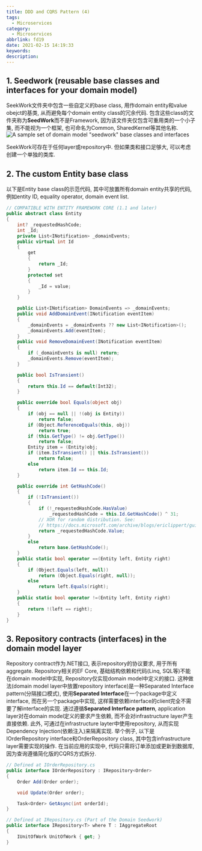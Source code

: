 ```yaml
---
title: DDD and CQRS Pattern (4)
tags:
  - Microservices
category:
  - Microservices
abbrlink: fd19
date: 2021-02-15 14:19:33
keywords:
description:
---
```


## 1. Seedwork (reusable base classes and interfaces for your domain model)
SeekWork文件夹中包含一些自定义的base class, 用作domain entity和value obejct的基类, 从而避免每个domain entity class的冗余代码. 包含这些class的文件夹称为**SeedWork**而不是Framework, 因为该文件夹仅包含可重用类的一个小子集, 而不能视为一个框架, 也可命名为Common, SharedKernel等其他名称.
![A sample set of domain model "seedwork" base classes and interfaces](/images/DDD/4-1.png)

SeekWork可存在于任何layer或repository中. 但如果类和接口足够大, 可以考虑创建一个单独的类库.

## 2. The custom Entity base class
以下是Entity base class的示范代码, 其中可放置所有domain entity共享的代码, 例如entity ID, equality operator, domain event list.
```cs
// COMPATIBLE WITH ENTITY FRAMEWORK CORE (1.1 and later)
public abstract class Entity
{
    int? _requestedHashCode;
    int _Id;
    private List<INotification> _domainEvents;
    public virtual int Id
    {
        get
        {
            return _Id;
        }
        protected set
        {
            _Id = value;
        }
    }

    public List<INotification> DomainEvents => _domainEvents;
    public void AddDomainEvent(INotification eventItem)
    {
        _domainEvents = _domainEvents ?? new List<INotification>();
        _domainEvents.Add(eventItem);
    }
    public void RemoveDomainEvent(INotification eventItem)
    {
        if (_domainEvents is null) return;
        _domainEvents.Remove(eventItem);
    }

    public bool IsTransient()
    {
        return this.Id == default(Int32);
    }

    public override bool Equals(object obj)
    {
        if (obj == null || !(obj is Entity))
            return false;
        if (Object.ReferenceEquals(this, obj))
            return true;
        if (this.GetType() != obj.GetType())
            return false;
        Entity item = (Entity)obj;
        if (item.IsTransient() || this.IsTransient())
            return false;
        else
            return item.Id == this.Id;
    }

    public override int GetHashCode()
    {
        if (!IsTransient())
        {
            if (!_requestedHashCode.HasValue)
                _requestedHashCode = this.Id.GetHashCode() ^ 31;
            // XOR for random distribution. See:
            // https://docs.microsoft.com/archive/blogs/ericlippert/guidelines-and-rules-for-gethashcode
            return _requestedHashCode.Value;
        }
        else
            return base.GetHashCode();
    }
    public static bool operator ==(Entity left, Entity right)
    {
        if (Object.Equals(left, null))
            return (Object.Equals(right, null));
        else
            return left.Equals(right);
    }
    public static bool operator !=(Entity left, Entity right)
    {
        return !(left == right);
    }
}
```

## 3. Repository contracts (interfaces) in the domain model layer
Repository contract作为.NET接口, 表示repository的协议要求, 用于所有aggregate.
Repository相关的EF Core, 基础结构依赖和代码(Linq, SQL等)不能在domain model中实现, Repository仅实现domain model中定义的接口. 这种做法(domain model layer中放置repository interface)是一种Separated Interface pattern(分隔接口模式), 使用**Separated Interface**在一个package中定义interface, 而在另一个package中实现, 这样需要依赖interface的client完全不需要了解interface的实现.
通过遵循**Separated Interface pattern**, application layer对在domain model定义的要求产生依赖, 而不会对infrastructure layer产生直接依赖. 此外, 可通过在infrastructure layter中使用repository, 从而实现Dependency Injection(依赖注入)来隔离实现.
举个例子, 以下是IOrderRepository interface和OrderRepository class, 其中包含infrastructure layer需要实现的操作. 在当前应用的实现中, 代码只需将订单添加或更新到数据库, 因为查询遵循简化版的CQRS方式拆分.
```cs
// Defined at IOrderRepository.cs
public interface IOrderRepository : IRepository<Order>
{
    Order Add(Order order);

    void Update(Order order);

    Task<Order> GetAsync(int orderId);
}

// Defined at IRepository.cs (Part of the Domain Seedwork)
public interface IRepository<T> where T : IAggregateRoot
{
    IUnitOfWork UnitOfWork { get; }
}
```

